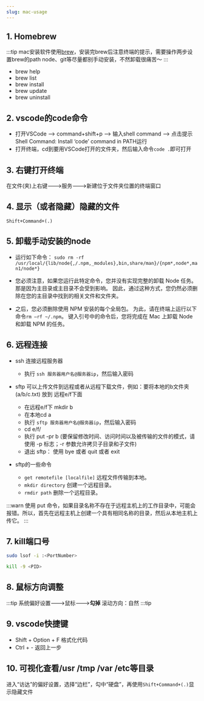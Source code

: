 ```yaml
---
slug: mac-usage
---
```


## 1. Homebrew
:::tip
mac安装软件使用[brew](https://brew.sh/)，安装完brew后注意终端的提示，需要操作两步设置brew的path
node、git等尽量都别手动安装，不然卸载很痛苦～
:::
- brew help
- brew list
- brew install
- brew update
- brew uninstall

## 2. vscode的code命令
- 打开VSCode –> command+shift+p –> 输入shell command –> 点击提示Shell Command: Install ‘code’ command in PATH运行
- 打开终端，cd到要用VSCode打开的文件夹，然后输入命令`code .`即可打开

## 3. 右键打开终端
在文件(夹)上右键--->服务--->新建位于文件夹位置的终端窗口

## 4. 显示（或者隐藏）隐藏的文件
`Shift+Command+(.)`

## 5. 卸载手动安装的node
- 运行如下命令：
`sudo rm -rf /usr/local/{lib/node{,/.npm,_modules},bin,share/man}/{npm*,node*,man1/node*}`

- 您必须注意，如果您运行此特定命令，您并没有实现完整的卸载 Node 任务。 那是因为主目录或主目录不会受到影响。 因此，通过这种方式，您仍然必须删除在您的主目录中找到的相关文件和文件夹。

- 之后，您必须删除使用 NPM 安装的每个全局包。 为此，请在终端上运行以下命令`rm –rf ~/.npm`。 键入引号中的命令后，您将完成在 Mac 上卸载 Node 和卸载 NPM 的任务。

## 6. 远程连接
- ssh 连接远程服务器
  - 执行 `ssh 服务器用户名@服务器ip`，然后输入密码


- sftp 可以上传文件到远程或者从远程下载文件，例如：要将本地的b文件夹(a/b/c.txt) 放到 远程e/f下面
  - 在远程e/f下 mkdir b
  - 在本地cd a
  - 执行 `sftp 服务器用户名@服务器ip`，然后输入密码
  - cd e/f/
  - 执行 put -pr b (要保留修改时间、访问时间以及被传输的文件的模式，请使用 -p 标志；-r 参数允许拷贝子目录和子文件)
  - 退出 sftp： 使用 bye 或者 quit 或者 exit

- sftp的一些命令
  - `get remotefile [localfile]` 远程文件传输到本地。
  - `mkdir directory` 创建一个远程目录。
  - `rmdir path` 删除一个远程目录。

:::warn
使用 put 命令，如果目录名称不存在于远程主机上的工作目录中，可能会报错。所以，首先在远程主机上创建一个具有相同名称的目录，然后从本地主机上传它。
:::

## 7. kill端口号
```bash
sudo lsof -i :<PortNumber>

kill -9 <PID>
```

## 8. 鼠标方向调整
:::tip
系统偏好设置--->鼠标--->**勾掉** 滚动方向：自然
:::tip

## 9. vscode快捷键
- Shift + Option + F 格式化代码
- Ctrl + - 返回上一步

## 10. 可视化查看/usr /tmp /var /etc等目录
进入“访达”的偏好设置，选择“边栏”，勾中“硬盘”，再使用`Shift+Command+(.)`显示隐藏文件